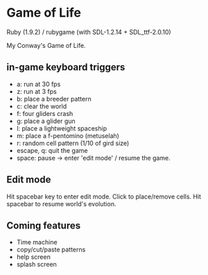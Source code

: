 Game of Life                
============
Ruby (1.9.2) / rubygame (with SDL-1.2.14 + SDL_ttf-2.0.10) 

My Conway's Game of Life.


in-game keyboard triggers 
-------------------------
* a: run at 30 fps
* z: run at 3 fps
* b: place a breeder pattern
* c: clear the world 
* f: four gliders crash
* g: place a glider gun
* l: place a lightweight spaceship
* m: place a f-pentomino (metuselah)
* r: random cell pattern (1/10 of gird size) 
* escape, q: quit the game
* space: pause -> enter 'edit mode' / resume the game.
   
Edit mode
---------
Hit spacebar key to enter edit mode.
Click to place/remove cells.
Hit spacebar to resume world's evolution.


Coming features
----------------
* Time machine
* copy/cut/paste patterns
* help screen
* splash screen




